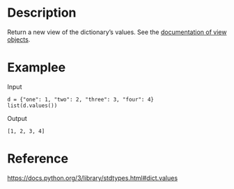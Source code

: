# Description
Return a new view of the dictionary’s values. See the [documentation of view objects](https://docs.python.org/3/library/stdtypes.html#dict-views).

# Examplee
Input 
```
d = {"one": 1, "two": 2, "three": 3, "four": 4}
list(d.values())
```

Output
```
[1, 2, 3, 4]
```

# Reference
https://docs.python.org/3/library/stdtypes.html#dict.values